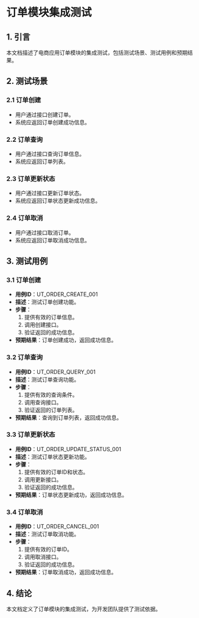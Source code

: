 # 订单模块集成测试

## 1. 引言

本文档描述了电商应用订单模块的集成测试，包括测试场景、测试用例和预期结果。

## 2. 测试场景

### 2.1 订单创建

- 用户通过接口创建订单。
- 系统应返回订单创建成功信息。

### 2.2 订单查询

- 用户通过接口查询订单信息。
- 系统应返回订单列表。

### 2.3 订单更新状态

- 用户通过接口更新订单状态。
- 系统应返回订单状态更新成功信息。

### 2.4 订单取消

- 用户通过接口取消订单。
- 系统应返回订单取消成功信息。

## 3. 测试用例

### 3.1 订单创建

- **用例ID**：UT_ORDER_CREATE_001
- **描述**：测试订单创建功能。
- **步骤**：
  1. 提供有效的订单信息。
  2. 调用创建接口。
  3. 验证返回的成功信息。
- **预期结果**：订单创建成功，返回成功信息。

### 3.2 订单查询

- **用例ID**：UT_ORDER_QUERY_001
- **描述**：测试订单查询功能。
- **步骤**：
  1. 提供有效的查询条件。
  2. 调用查询接口。
  3. 验证返回的订单列表。
- **预期结果**：查询到订单列表，返回成功信息。

### 3.3 订单更新状态

- **用例ID**：UT_ORDER_UPDATE_STATUS_001
- **描述**：测试订单状态更新功能。
- **步骤**：
  1. 提供有效的订单ID和状态。
  2. 调用更新接口。
  3. 验证返回的成功信息。
- **预期结果**：订单状态更新成功，返回成功信息。

### 3.4 订单取消

- **用例ID**：UT_ORDER_CANCEL_001
- **描述**：测试订单取消功能。
- **步骤**：
  1. 提供有效的订单ID。
  2. 调用取消接口。
  3. 验证返回的成功信息。
- **预期结果**：订单取消成功，返回成功信息。

## 4. 结论

本文档定义了订单模块的集成测试，为开发团队提供了测试依据。